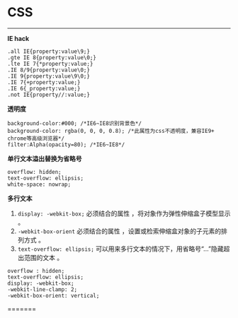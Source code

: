 # CSS

---

**IE hack**

```
.all IE{property:value\9;}  
.gte IE 8{property:value\0;}  
.lte IE 7{*property:value;}  
.IE 8/9{property:value\0;}  
.IE 9{property:value\9\0;}  
.IE 7{+property:value;}  
.IE 6{_property:value;}  
.not IE{property//:value;}  
```

**透明度**

```
background-color:#000; /*IE6~IE8识别背景色*/  
background-color: rgba(0, 0, 0, 0.8); /*此属性为css不透明度，兼容IE9+ chrome等高级浏览器*/  
filter:Alpha(opacity=80); /*IE6~IE8*/  
```

**单行文本溢出替换为省略号**
```
overflow: hidden;  
text-overflow: ellipsis;  
white-space: nowrap;  
```

**多行文本**
 1. `display: -webkit-box;` 必须结合的属性 ，将对象作为弹性伸缩盒子模型显示 。  
 2. `-webkit-box-orient` 必须结合的属性 ，设置或检索伸缩盒对象的子元素的排列方式 。  
 3. `text-overflow: ellipsis;` 可以用来多行文本的情况下，用省略号“…”隐藏超出范围的文本 。  
```
overflow : hidden;
text-overflow: ellipsis;
display: -webkit-box;
-webkit-line-clamp: 2;
-webkit-box-orient: vertical;
```
=======
